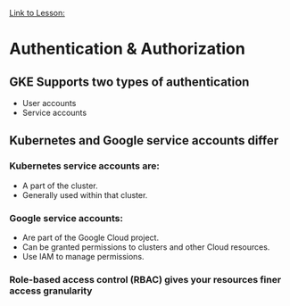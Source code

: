 [Link to Lesson:](https://www.cloudskillsboost.google/paths/15/course_templates/87/video/450323)

# Authentication & Authorization

## GKE Supports two types of authentication
- User accounts
- Service accounts

## Kubernetes and Google service accounts differ
### Kubernetes service accounts are:
- A part of the cluster.
- Generally used within that cluster.

### Google service accounts:
- Are part of the Google Cloud project.
- Can be granted permissions to clusters and other Cloud resources.
- Use IAM to manage permissions.

### Role-based access control (RBAC) gives your resources finer access granularity

